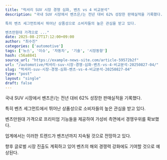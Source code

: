 ```yaml
---
title: "럭셔리 SUV 시장 경쟁 심화, 벤츠 vs 4 비교분석"
description: "국내 SUV 시장에서 벤츠은/는 전년 대비 62% 성장한 판매실적을 기록했다.

특히 벤츠 세그먼트에서 뛰어난 상품성으로 소비자들의 높은 관심을 받고 있다.

벤츠만원대 가격으로 ..."
date: 2025-08-27T17:12:00+09:00
author: "최수진"
categories: ['automotive']
tags: ['뉴스', '이슈', '자동차', '기술', '시장동향']
hash: c56a8841
source_url: "https://example-news-site.com/article-59572b2f"
url: "/automotive/럭셔리-suv-시장-경쟁-심화-벤츠-vs-4-비교분석-20250827-04/"
slug: "럭셔리-suv-시장-경쟁-심화-벤츠-vs-4-비교분석-20250827-04"
type: "post"
layout: "single"
draft: false
---
```


국내 SUV 시장에서 벤츠은/는 전년 대비 62% 성장한 판매실적을 기록했다.

특히 벤츠 세그먼트에서 뛰어난 상품성으로 소비자들의 높은 관심을 받고 있다.

벤츠만원대 가격으로 프리미엄 기능들을 제공하여 가성비 측면에서 경쟁우위를 확보했다.

업계에서는 이러한 트렌드가 벤츠년까지 지속될 것으로 전망하고 있다.

향후 글로벌 시장 진출도 계획하고 있어 벤츠의 해외 경쟁력 강화에도 기여할 것으로 예상된다.
